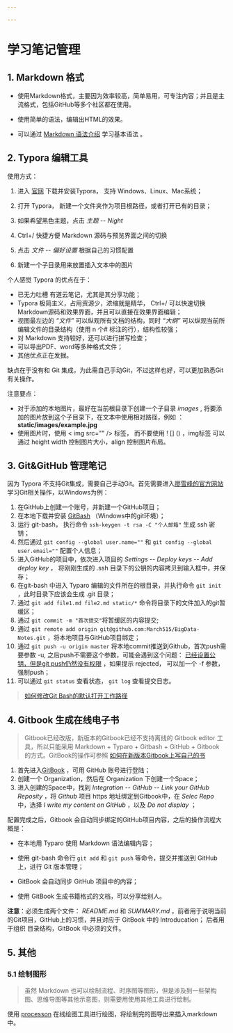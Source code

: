 ```yaml
---

---
```


# 学习笔记管理

## 1. Markdown 格式

- 使用Markdown格式，主要因为效率较高，简单易用，可专注内容；并且是主流格式，包括GitHub等多个社区都在使用。

- 使用简单的语法，编辑出HTML的效果。

- 可以通过 [Markdown 语法介绍](https://coding.net/help/doc/project/markdown.html) 学习基本语法 。



## 2. Typora 编辑工具



使用方式：

1. 进入 [官网](https://typora.io/) 下载并安装Typora， 支持 Windows、Linux、Mac系统；

2. 打开 Typora， 新建一个文件夹作为项目根路径，或者打开已有的目录；

3. 如果希望黑色主题，点击 *主题* -- *Night* 

4.  Ctrl+/ 快捷方便 Markdown 源码与预览界面之间的切换

5. 点击 *文件* -- *偏好设置*  根据自己的习惯配置

6. 新建一个子目录用来放置插入文本中的图片



个人感觉 Typora 的优点在于：

- 已无力吐槽 有道云笔记，尤其是其分享功能；
- Typora 极简主义，占用资源少，浓缩就是精华， Ctrl+/ 可以快速切换Markdown源码和效果界面，并且可以直接在效果界面编辑；
- 视图最左边的 *“文件”* 可以纵观所有文档的结构，同时 *“大纲”* 可以纵观当前所编辑文件的目录结构（使用 n 个# 标注的行），结构性较强；
- 对 Markdown 支持较好，还可以进行拼写检查；
- 可以导出PDF、word等多种格式文件；
- 其他优点正在发掘。



缺点在于没有和 Git 集成，为此需自己手动Git，不过这样也好，可以更加熟悉Git有关操作。 



注意要点：

- 对于添加的本地图片，最好在当前根目录下创建一个子目录 *images* , 将要添加的图片放到这个子目录下，在文本中使用相对路径，例如 ： **static/images/example.jpg**  
- 使用图片时，使用 < img src="" /> 标签， 而不要使用 ! [] () ，img标签 可以通过 height width 控制图片大小，align 控制图片布局。



## 3. Git&GitHub 管理笔记

因为 Typora 不支持Git集成，需要自己手动Git。首先需要进入[廖雪峰的官方网站](https://www.liaoxuefeng.com/wiki/0013739516305929606dd18361248578c67b8067c8c017b000)  学习Git相关操作，以Windows为例：

1. 在GitHub上创建一个账号，并新建一个GitHub项目；
2. 在本地下载并安装 [GitBash](https://gitforwindows.org/)  （Windows中的git环境）；
3. 运行 git-bash， 执行命令 `ssh-keygen -t rsa -C "个人邮箱"` 生成 ssh 密钥；
4. 然后通过 `git config --global user.name=""` 和 `git config --global user.email=""` 配置个人信息； 
5. 进入GitHub的项目中，依次进入项目的 *Settings* -- *Deploy keys* -- *Add deploy key* ，  将刚刚生成的 .ssh 目录下的公钥的内容拷贝到输入框中，并保存；
6. 在git-bash 中进入  Typaro 编辑的文件所在的根目录，并执行命令 `git init` ，此时目录下应该会生成 .git 目录；
7. 通过 `git add file1.md file2.md static/*`  命令将目录下的文件加入的git暂缓区；
8. 通过 `git commit -m "首次提交"`将暂缓区的内容提交;
9. 通过 `git remote add origin git@github.com:March515/BigData-Notes.git` ，将本地项目与GitHub项目绑定；
10. 通过  `git push -u origin master` 将本地commit推送到Github，首次push需要参数 -u, 之后push不需要这个参数，可能会遇到这个问题： [已经设置公钥，但是git push仍然没有权限](https://segmentfault.com/q/1010000003061640/a-1020000009656247) ，如果提示 rejected， 可以加一个 -f 参数，强制push；
11. 可以通过 `git status` 查看状态， `git log` 查看提交日志。

 

> [如何修改Git Bash的默认打开工作路径](https://blog.csdn.net/marsjhao/article/details/78336733)



## 4. Gitbook 生成在线电子书

> Gitbook已经改版，新版本的Gitbook已经不支持离线的 Gitbook editor 工具，所以只能采用 Markdown + Typaro + Gitbash + GitHub + Gitbook 的方式。GitBook的操作可参照 [如何在新版本Gitbook上写自己的书](https://segmentfault.com/a/1190000015012209) 

1. 首先进入[GitBook](https://www.gitbook.com) ，可用 GitHub 账号进行登陆；
2. 创建一个 Organization，然后在 Organization 下创建一个Space；
3. 进入创建的Space中，找到 *Integration* -- *GitHub* -- *Link your GitHub Reposity* ，将 *Github* 项目 https 地址绑定到Gitbook中，在 *Selec Repo* 中，选择 *I write my content on GitHub* ，以及 *Do not display* ；

配置完成之后，Gitbook 会自动同步绑定的GitHub项目内容，之后的操作流程大概是：

- 在本地用 Typaro 使用 Markdown 语法编辑内容；

- 使用 git-bash 命令行 `git add` 和 `git push` 等命令，提交并推送到 GitHub 上，进行 Git 版本管理；

- GitBook 会自动同步 GitHub 项目中的内容；

- 使用 GitBook 生成书籍格式的文档，可以分享给别人。



**注意**：必须生成两个文件： *README.md* 和 *SUMMARY.md* ，前者用于说明当前的Git项目，GitHub上的习惯，并且对应于 GitBook 中的 Introducation； 后者用于组织 目录结构，GitBook 中必须的文件。	



## 5. 其他

### 5.1 绘制图形

> 虽然 Markdown 也可以绘制流程、时序图等图形，但是涉及到一些架构图、思维导图等其他示意图，则需要用使用其他工具进行绘制。

使用 [processon](https://www.processon.com) 在线绘图工具进行绘图，将绘制完的图导出来插入markdown中。